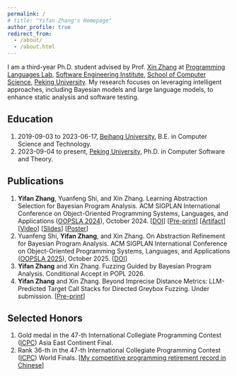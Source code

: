 ```yaml
---
permalink: /
# title: "Yifan Zhang's Homepage"
author_profile: true
redirect_from: 
  - /about/
  - /about.html
---
```




I am a third-year Ph.D. student advised by Prof. [Xin Zhang](https://xinpl.github.io) at [Programming Languages Lab](https://pl.cs.pku.edu.cn/en/), [Software Engineering Institute](https://www.sei.pku.edu.cn), [School of Computer Science](https://cs.pku.edu.cn/English/Home.htm), [Peking University](https://english.pku.edu.cn). My research focuses on leveraging intelligent approaches, including Bayesian models and large language models, to enhance static analysis and software testing.

## Education

1. 2019-09-03 to 2023-06-17, [Beihang University](https://ev.buaa.edu.cn), B.E. in Computer Science and Technology.
2. 2023-09-04 to present, [Peking University](https://english.pku.edu.cn), Ph.D. in Computer Software and Theory.

## Publications

1. **Yifan Zhang**, Yuanfeng Shi, and Xin Zhang. Learning Abstraction Selection for Bayesian Program
Analysis. ACM SIGPLAN International Conference on Object-Oriented Programming Systems, Languages, and Applications ([OOPSLA 2024](https://2024.splashcon.org/track/splash-2024-oopsla)), October 2024. [[DOI](https://doi.org/10.1145/3649845)] [[Pre-print](files/oopsla2024.pdf)] [[Artifact](https://doi.org/10.5281/zenodo.10897277)] [[Video](https://www.youtube.com/watch?v=NPq7WqtC6ik)] [[Slides](files/oopsla2024-slides.pptx)] [[Poster](files/oopsla2024-poster.pdf)]
2. Yuanfeng Shi, **Yifan Zhang**, and Xin Zhang. On Abstraction Refinement for Bayesian Program Analysis. ACM SIGPLAN International Conference on Object-Oriented Programming Systems, Languages, and Applications ([OOPSLA 2025](https://2025.splashcon.org/track/OOPSLA)), October 2025. [[DOI](https://doi.org/10.1145/3763166)]
3. **Yifan Zhang** and Xin Zhang. Fuzzing Guided by Bayesian Program Analysis. Conditional Accept in POPL 2026.
4. **Yifan Zhang** and Xin Zhang. Beyond Imprecise Distance Metrics: LLM-Predicted Target Call Stacks for Directed Greybox Fuzzing. Under submission. [[Pre-print](https://arxiv.org/abs/2510.23101)]

## Selected Honors

1. Gold medal in the 47-th International Collegiate Programming Contest ([ICPC](https://icpc.global)) Asia East Continent Final.
2. Rank 36-th in the 47-th International Collegiate Programming Contest ([ICPC](https://icpc.global)) World Finals. [[My competitive programming retirement record in Chinese](https://zhuanlan.zhihu.com/p/7540082137)]
